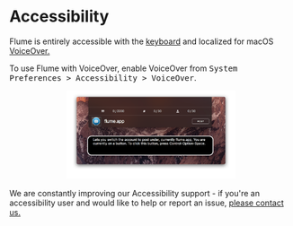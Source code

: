 # Accessibility

Flume is entirely accessible with the [keyboard](/misc/keyboard-shortcuts.md) and localized for macOS [VoiceOver.](https://www.apple.com/accessibility/mac/vision/)

To use Flume with VoiceOver, enable VoiceOver from <kbd>System Preferences > Accessibility > VoiceOver</kbd>.

<p style="text-align: center; margin-top: 1em;"><img src="/home/assets/voiceover.png" width="60%" height="60%" /></p>

We are constantly improving our Accessibility support - if you're an accessibility user and would like to help or report an issue, [please contact us.](http://support.flumeapp.com/customer/en/portal/articles/2550592-how-can-i-contact-support-)

